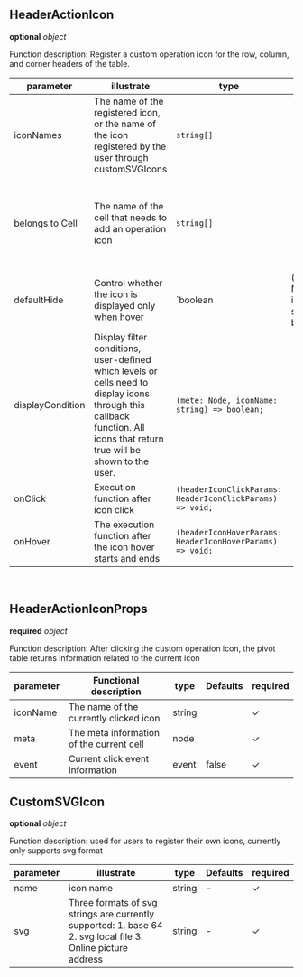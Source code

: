 ## HeaderActionIcon

**optional** *object*

Function description: Register a custom operation icon for the row, column, and corner headers of the table.

| parameter        | illustrate                                                                                                                                                                | type                                                      | Defaults                                    | required | value                                                                        | Version                                                                                     |
| ---------------- | ------------------------------------------------------------------------------------------------------------------------------------------------------------------------- | --------------------------------------------------------- | ------------------------------------------- | -------- | ---------------------------------------------------------------------------- | ------------------------------------------------------------------------------------------- |
| iconNames        | The name of the registered icon, or the name of the icon registered by the user through customSVGIcons                                                                    | `string[]`                                                |                                             | ✓        |                                                                              |                                                                                             |
| belongs to Cell  | The name of the cell that needs to add an operation icon                                                                                                                  | `string[]`                                                |                                             | ✓        | Corner header: 'cornerCell'; column header: 'colCell'; row header: 'rowCell' |                                                                                             |
| defaultHide      | Control whether the icon is displayed only when hover                                                                                                                     | \`boolean                                                 | (meta: Node, iconName: string) => boolean\` | false    |                                                                              | true                                                                                        |
| displayCondition | Display filter conditions, user-defined which levels or cells need to display icons through this callback function. All icons that return true will be shown to the user. | `(mete: Node, iconName: string) => boolean;`              |                                             |          |                                                                              | `1.26.0` returns the `iconName` and presses a single icon to control the display and hiding |
| onClick          | Execution function after icon click                                                                                                                                       | `(headerIconClickParams: HeaderIconClickParams) => void;` |                                             |          |                                                                              | `1.26.0`                                                                                    |
| onHover          | The execution function after the icon hover starts and ends                                                                                                               | `(headerIconHoverParams: HeaderIconHoverParams) => void;` |                                             |          |                                                                              | `1.26.0`                                                                                    |

​

## HeaderActionIconProps

**required** *object*

Function description: After clicking the custom operation icon, the pivot table returns information related to the current icon

| parameter | Functional description                   | type   | Defaults | required |
| --------- | ---------------------------------------- | ------ | -------- | -------- |
| iconName  | The name of the currently clicked icon   | string |          | ✓        |
| meta      | The meta information of the current cell | node   |          | ✓        |
| event     | Current click event information          | event  | false    | ✓        |

## CustomSVGIcon

**optional** *object*

Function description: used for users to register their own icons, currently only supports svg format

| parameter | illustrate                                                                                                   | type   | Defaults | required |
| --------- | ------------------------------------------------------------------------------------------------------------ | ------ | -------- | -------- |
| name      | icon name                                                                                                    | string | -        | ✓        |
| svg       | Three formats of svg strings are currently supported: 1. base 64 2. svg local file 3. Online picture address | string | -        | ✓        |
